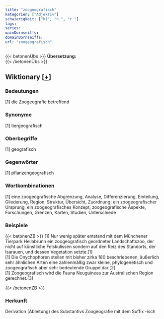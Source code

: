 ```yaml
---
title: "zoogeografisch"
kategorien: ["Adjektiv"]
schwierigkeit: ["k1", "h_", "r_"]
tags:
series:
mainDornseiffs:
domainDornseiffs:
url: "zoogeografisch"
---
```


{{< betonenÜbs >}}
**Übersetzung:**  
{{< /betonenÜbs >}}

## Wiktionary [[+](https://de.wiktionary.org/wiki/zoogeografisch)]

### Bedeutungen
[1] die Zoogeografie betreffend  

### Synonyme
[1] tiergeografisch  

### Oberbegriffe
[1] geografisch  

### Gegenwörter
[1] pflanzengeografisch  

### Wortkombinationen
[1] eine zoogeografische Abgrenzung, Analyse, Differenzierung, Einteilung, Gliederung, Region, Struktur, Übersicht, Zuordnung; ein zoogeografischer Ursprung; ein zoogeografisches Konzept; zoogeografische Aspekte, Forschungen, Grenzen, Karten, Studien, Unterschiede  

### Beispiele
{{< betonenZB >}}
[1] Nur wenig später entstand mit dem Münchener Tierpark Hellabrunn ein zoogeografisch geordneter Landschaftszoo, der nicht auf künstliche Felskulissen sondern auf den Reiz des Standorts, der Isarauen, und dessen Vegetation setzte.[1]  
[1] Die Onychophoren stellen mit bisher zirka 180 beschriebenen, äußerlich sehr ähnlichen Arten eine zahlenmäßig zwar kleine, phylogenetisch und zoogeografisch aber sehr bedeutende Gruppe dar.[2]  
[1] Zoogeografisch wird die Fauna Neuguineas zur Australischen Region gerechnet.[3]  

{{< /betonenZB >}}
### Herkunft
Derivation (Ableitung) des Substantivs Zoogeografie mit dem Suffix -isch  


